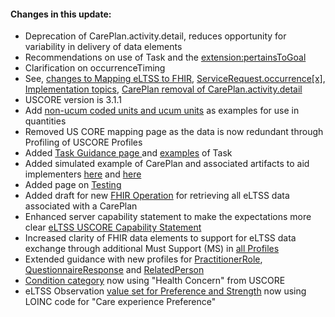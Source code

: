 
#### Changes in this update:
<div>
  <ul>
    <li>Deprecation of CarePlan.activity.detail, reduces opportunity for variability in delivery of data elements</li>
    <li>Recommendations on use of Task and the <a href="http://build.fhir.org/ig/HL7/eLTSS/implementation.html#pertainstogoal-extension">extension:pertainsToGoal</a></li>
	<li>Clarification on occurrenceTiming</li>
	<li>See, <a href="http://build.fhir.org/ig/HL7/eLTSS/eLTSS_to_FHIR_R4_element.html">changes to Mapping eLTSS to FHIR</a>, <a href="http://build.fhir.org/ig/HL7/eLTSS/StructureDefinition-ServiceRequest-eltss.html">ServiceRequest.occurrence[x]</a>, <a href="http://build.fhir.org/ig/HL7/eLTSS/implementation.html">Implementation topics</a>, <a href="http://build.fhir.org/ig/HL7/eLTSS/StructureDefinition-CarePlan-eltss.html">CarePlan removal of CarePlan.activity.detail</a></li>
	<li>USCORE version is 3.1.1</li>
	<li>Add <a href="http://build.fhir.org/ig/HL7/eLTSS/eLTSS_to_FHIR_R4_element.html#units">non-ucum coded units and ucum units</a> as examples for use in quantities</li>
	<li>Removed US CORE mapping page as the data is now redundant through Profiling of USCORE Profiles</li>
	<li>Added <a href="http://build.fhir.org/ig/HL7/eLTSS/taskProcedure.html">Task Guidance page </a>and  <a href="artifacts.html#other">examples</a> of Task</li>
	<li>Added simulated example of CarePlan and associated artifacts to aid implementers <a href="http://build.fhir.org/ig/HL7/eLTSS/artifacts.html#example-example-instances">here</a> and <a href="artifacts.html#other">here</a></li>
	<li>Added page on <a href="http://build.fhir.org/ig/HL7/eLTSS/testing.html">Testing</a>	</li>
	<li>Added draft for new <a href="http://build.fhir.org/ig/HL7/eLTSS/OperationDefinition-all-eltss-careplan.html">FHIR Operation</a> for retrieving all eLTSS data associated with a CarePlan</li>
	<li>Enhanced server capability statement to make the expectations more clear <a href="http://build.fhir.org/ig/HL7/eLTSS/CapabilityStatement/eltss-server">eLTSS USCORE Capability Statement</a></li>
	<li>Increased clarity of FHIR data elements to support for eLTSS data exchange through additional Must Support (MS) in <a href="http://build.fhir.org/ig/HL7/eLTSS/profiles.html">all Profiles</a></li>
	<li>Extended guidance with new profiles for <a href="http://build.fhir.org/ig/HL7/eLTSS/StructureDefinition-PractitionerRole-eltss.html">PractitionerRole</a>, <a href="http://build.fhir.org/ig/HL7/eLTSS/StructureDefinition-QuestionnaireResponse-eltss.html">QuestionnaireResponse</a> and <a href="http://build.fhir.org/ig/HL7/eLTSS/StructureDefinition-RelatedPerson-eltss.html">RelatedPerson</a></li>
	<li><a href="http://build.fhir.org/ig/HL7/eLTSS/StructureDefinition-Condition-eltss.html">Condition category</a> now using "Health Concern" from USCORE</li>
	<li>eLTSS Observation <a href="http://build.fhir.org/ig/HL7/eLTSS/ValueSet-eltss-observation-code.html">value set for Preference and Strength</a> now using LOINC code for "Care experience Preference"</li>	
  </ul>
</div>
